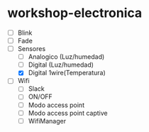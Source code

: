 # workshop-electronica

- [ ] Blink
- [ ] Fade
- [ ] Sensores
  - [ ] Analogico (Luz/humedad)
  - [ ] Digital (Luz/humedad)
  - [x] Digital 1wire(Temperatura)
- [ ] Wifi
  - [ ] Slack
  - [ ] ON/OFF
  - [ ] Modo access point
  - [ ] Modo access point captive
  - [ ] WifiManager
